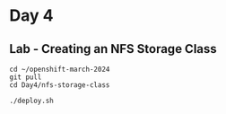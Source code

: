 # Day 4

## Lab - Creating an NFS Storage Class 

```
cd ~/openshift-march-2024
git pull
cd Day4/nfs-storage-class

./deploy.sh
```
